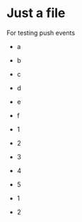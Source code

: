 Just a file
===========

For testing push events

- a
- b
- c
- d
- e
- f


- 1
- 2
- 3
- 4
- 5

- 1
- 2
